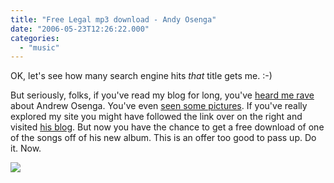 ```yaml
---
title: "Free Legal mp3 download - Andy Osenga"
date: "2006-05-23T12:26:22.000"
categories: 
  - "music"
---
```


OK, let's see how many search engine hits _that_ title gets me. :-)

But seriously, folks, if you've read my blog for long, you've [heard me rave](http://www.chrishubbs.com/2006/04/28/andrew-osenga-the-morning/) about Andrew Osenga. You've even [seen some pictures](http://www.chrishubbs.com/2006/04/23/caedmons-call-dubuque-ia-42306/). If you've really explored my site you might have followed the link over on the right and visited [his blog](http://www.andrewosenga.com/blog/). But now you have the chance to get a free download of one of the songs off of his new album. This is an offer too good to pass up. Do it. Now.

[![](http://www.andrewosenga.com/files/FreeMP3large2.jpg)](http://www.andrewosenga.com/single)
